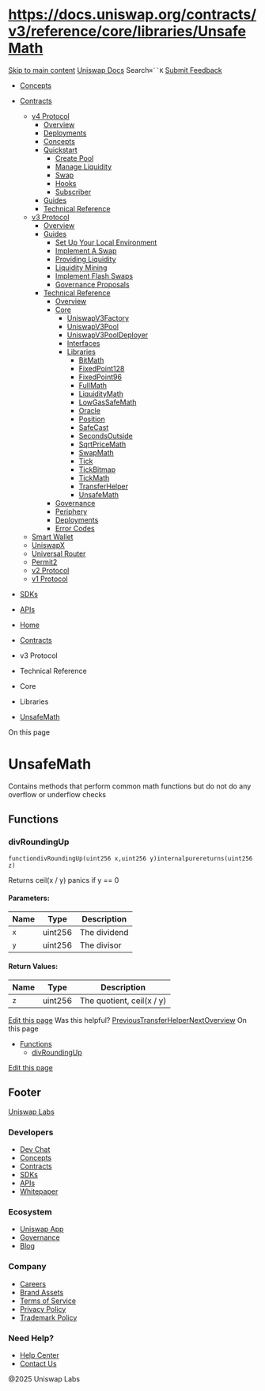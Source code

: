 # https://docs.uniswap.org/contracts/v3/reference/core/libraries/UnsafeMath

[Skip to main content](https://docs.uniswap.org/contracts/v3/reference/core/libraries/UnsafeMath#__docusaurus_skipToContent_fallback)
[Uniswap Docs](https://docs.uniswap.org/)
Search`⌘``K`
[Submit Feedback](https://docs.google.com/forms/d/e/1FAIpQLSdjSkZam8KiatL9XACRVxCHjDJjaPGbls77PCXDKFn4JwykXg/viewform)
  * [Concepts](https://docs.uniswap.org/concepts/overview)
  * [Contracts](https://docs.uniswap.org/contracts/v4/overview)
    * [v4 Protocol](https://docs.uniswap.org/contracts/v3/reference/core/libraries/UnsafeMath)
      * [Overview](https://docs.uniswap.org/contracts/v4/overview)
      * [Deployments](https://docs.uniswap.org/contracts/v4/deployments)
      * [Concepts](https://docs.uniswap.org/contracts/v3/reference/core/libraries/UnsafeMath)
      * [Quickstart](https://docs.uniswap.org/contracts/v3/reference/core/libraries/UnsafeMath)
        * [Create Pool](https://docs.uniswap.org/contracts/v4/quickstart/create-pool)
        * [Manage Liquidity](https://docs.uniswap.org/contracts/v3/reference/core/libraries/UnsafeMath)
        * [Swap](https://docs.uniswap.org/contracts/v4/quickstart/swap)
        * [Hooks](https://docs.uniswap.org/contracts/v3/reference/core/libraries/UnsafeMath)
        * [Subscriber](https://docs.uniswap.org/contracts/v4/quickstart/subscriber)
      * [Guides](https://docs.uniswap.org/contracts/v3/reference/core/libraries/UnsafeMath)
      * [Technical Reference](https://docs.uniswap.org/contracts/v3/reference/core/libraries/UnsafeMath)
    * [v3 Protocol](https://docs.uniswap.org/contracts/v3/reference/core/libraries/UnsafeMath)
      * [Overview](https://docs.uniswap.org/contracts/v3/overview)
      * [Guides](https://docs.uniswap.org/contracts/v3/reference/core/libraries/UnsafeMath)
        * [Set Up Your Local Environment](https://docs.uniswap.org/contracts/v3/guides/local-environment)
        * [Implement A Swap](https://docs.uniswap.org/contracts/v3/reference/core/libraries/UnsafeMath)
        * [Providing Liquidity](https://docs.uniswap.org/contracts/v3/reference/core/libraries/UnsafeMath)
        * [Liquidity Mining](https://docs.uniswap.org/contracts/v3/reference/core/libraries/UnsafeMath)
        * [Implement Flash Swaps](https://docs.uniswap.org/contracts/v3/reference/core/libraries/UnsafeMath)
        * [Governance Proposals](https://docs.uniswap.org/contracts/v3/reference/core/libraries/UnsafeMath)
      * [Technical Reference](https://docs.uniswap.org/contracts/v3/reference/core/libraries/UnsafeMath)
        * [Overview](https://docs.uniswap.org/contracts/v3/reference/overview)
        * [Core](https://docs.uniswap.org/contracts/v3/reference/core/libraries/UnsafeMath)
          * [UniswapV3Factory](https://docs.uniswap.org/contracts/v3/reference/core/UniswapV3Factory)
          * [UniswapV3Pool](https://docs.uniswap.org/contracts/v3/reference/core/UniswapV3Pool)
          * [UniswapV3PoolDeployer](https://docs.uniswap.org/contracts/v3/reference/core/UniswapV3PoolDeployer)
          * [Interfaces](https://docs.uniswap.org/contracts/v3/reference/core/libraries/UnsafeMath)
          * [Libraries](https://docs.uniswap.org/contracts/v3/reference/core/libraries/UnsafeMath)
            * [BitMath](https://docs.uniswap.org/contracts/v3/reference/core/libraries/BitMath)
            * [FixedPoint128](https://docs.uniswap.org/contracts/v3/reference/core/libraries/FixedPoint128)
            * [FixedPoint96](https://docs.uniswap.org/contracts/v3/reference/core/libraries/FixedPoint96)
            * [FullMath](https://docs.uniswap.org/contracts/v3/reference/core/libraries/FullMath)
            * [LiquidityMath](https://docs.uniswap.org/contracts/v3/reference/core/libraries/LiquidityMath)
            * [LowGasSafeMath](https://docs.uniswap.org/contracts/v3/reference/core/libraries/LowGasSafeMath)
            * [Oracle](https://docs.uniswap.org/contracts/v3/reference/core/libraries/Oracle)
            * [Position](https://docs.uniswap.org/contracts/v3/reference/core/libraries/Position)
            * [SafeCast](https://docs.uniswap.org/contracts/v3/reference/core/libraries/SafeCast)
            * [SecondsOutside](https://docs.uniswap.org/contracts/v3/reference/core/libraries/SecondsOutside)
            * [SqrtPriceMath](https://docs.uniswap.org/contracts/v3/reference/core/libraries/SqrtPriceMath)
            * [SwapMath](https://docs.uniswap.org/contracts/v3/reference/core/libraries/SwapMath)
            * [Tick](https://docs.uniswap.org/contracts/v3/reference/core/libraries/Tick)
            * [TickBitmap](https://docs.uniswap.org/contracts/v3/reference/core/libraries/TickBitmap)
            * [TickMath](https://docs.uniswap.org/contracts/v3/reference/core/libraries/TickMath)
            * [TransferHelper](https://docs.uniswap.org/contracts/v3/reference/core/libraries/TransferHelper)
            * [UnsafeMath](https://docs.uniswap.org/contracts/v3/reference/core/libraries/UnsafeMath)
        * [Governance](https://docs.uniswap.org/contracts/v3/reference/core/libraries/UnsafeMath)
        * [Periphery](https://docs.uniswap.org/contracts/v3/reference/core/libraries/UnsafeMath)
        * [Deployments](https://docs.uniswap.org/contracts/v3/reference/deployments/)
        * [Error Codes](https://docs.uniswap.org/contracts/v3/reference/error-codes)
    * [Smart Wallet](https://docs.uniswap.org/contracts/v3/reference/core/libraries/UnsafeMath)
    * [UniswapX](https://docs.uniswap.org/contracts/v3/reference/core/libraries/UnsafeMath)
    * [Universal Router](https://docs.uniswap.org/contracts/v3/reference/core/libraries/UnsafeMath)
    * [Permit2](https://docs.uniswap.org/contracts/v3/reference/core/libraries/UnsafeMath)
    * [v2 Protocol](https://docs.uniswap.org/contracts/v3/reference/core/libraries/UnsafeMath)
    * [v1 Protocol](https://docs.uniswap.org/contracts/v3/reference/core/libraries/UnsafeMath)
  * [SDKs](https://docs.uniswap.org/sdk/v4/overview)
  * [APIs](https://docs.uniswap.org/api/subgraph/overview)


  * [Home](https://docs.uniswap.org/)
  * [Contracts](https://docs.uniswap.org/contracts/v4/overview)
  * v3 Protocol
  * Technical Reference
  * Core
  * Libraries
  * [UnsafeMath](https://docs.uniswap.org/contracts/v3/reference/core/libraries/UnsafeMath)


On this page
# UnsafeMath
Contains methods that perform common math functions but do not do any overflow or underflow checks
## Functions[​](https://docs.uniswap.org/contracts/v3/reference/core/libraries/UnsafeMath#functions "Direct link to Functions")
### divRoundingUp[​](https://docs.uniswap.org/contracts/v3/reference/core/libraries/UnsafeMath#divroundingup "Direct link to divRoundingUp")
```
functiondivRoundingUp(uint256 x,uint256 y)internalpurereturns(uint256 z)
```

Returns ceil(x / y)
panics if y == 0
#### Parameters:[​](https://docs.uniswap.org/contracts/v3/reference/core/libraries/UnsafeMath#parameters "Direct link to Parameters:")
Name| Type| Description  
---|---|---  
`x`| uint256| The dividend  
`y`| uint256| The divisor  
#### Return Values:[​](https://docs.uniswap.org/contracts/v3/reference/core/libraries/UnsafeMath#return-values "Direct link to Return Values:")
Name| Type| Description  
---|---|---  
`z`| uint256| The quotient, ceil(x / y)  
[Edit this page](https://github.com/uniswap/uniswap-docs/tree/main/docs/contracts/v3/reference/core/libraries/UnsafeMath.md)
Was this helpful?
[PreviousTransferHelper](https://docs.uniswap.org/contracts/v3/reference/core/libraries/TransferHelper)[NextOverview](https://docs.uniswap.org/contracts/v3/reference/governance/overview)
On this page
  * [Functions](https://docs.uniswap.org/contracts/v3/reference/core/libraries/UnsafeMath#functions)
    * [divRoundingUp](https://docs.uniswap.org/contracts/v3/reference/core/libraries/UnsafeMath#divroundingup)


[Edit this page](https://github.com/uniswap/uniswap-docs/tree/main/docs/contracts/v3/reference/core/libraries/UnsafeMath.md)
## Footer
[Uniswap Labs](https://docs.uniswap.org/)
### Developers
  * [Dev Chat](https://discord.com/invite/uniswap)
  * [Concepts](https://docs.uniswap.org/concepts/overview)
  * [Contracts](https://docs.uniswap.org/contracts/v4/overview)
  * [SDKs](https://docs.uniswap.org/sdk/v4/overview)
  * [APIs](https://docs.uniswap.org/api/subgraph/overview)
  * [Whitepaper](https://app.uniswap.org/whitepaper-v4.pdf)


### Ecosystem
  * [Uniswap App](https://app.uniswap.org/)
  * [Governance](https://www.uniswapfoundation.org/governance)
  * [Blog](https://blog.uniswap.org/)


### Company
  * [Careers](https://boards.greenhouse.io/uniswaplabs)
  * [Brand Assets](https://github.com/Uniswap/brand-assets/raw/main/Uniswap%20Brand%20Assets.zip)
  * [Terms of Service](https://support.uniswap.org/hc/en-us/articles/30935100859661-Uniswap-Labs-Terms-of-Service)
  * [Privacy Policy](https://support.uniswap.org/hc/en-us/articles/30934457771405-Uniswap-Labs-Privacy-Policy)
  * [Trademark Policy](https://support.uniswap.org/hc/en-us/articles/30934762216973-Uniswap-Labs-Trademark-Guidelines)


### Need Help?
  * [Help Center](https://support.uniswap.org/)
  * [Contact Us](https://support.uniswap.org/hc/en-us/requests/new)


@2025 Uniswap Labs
[](https://github.com/uniswap/uniswap-docs)[](https://twitter.com/Uniswap)[](https://discord.com/invite/uniswap)
